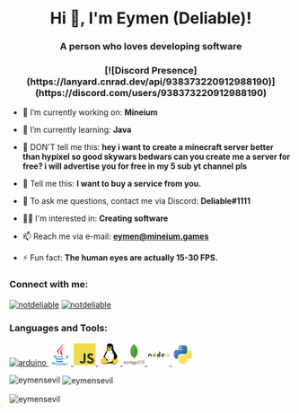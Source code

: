 <h1 align="center">Hi 👋, I'm Eymen (Deliable)!</h1>
<h3 align="center">A person who loves developing software</h3>

<h3 align="center">[![Discord Presence](https://lanyard.cnrad.dev/api/938373220912988190)](https://discord.com/users/938373220912988190)</h3>

- 🔭 I’m currently working on: **Mineium**

- 🌱 I’m currently learning: **Java**

- 💬 DON'T tell me this: **hey i want to create a minecraft server better than hypixel so good skywars bedwars can you create me a server for free? i will advertise you for free in my 5 sub yt channel pls**

- 💬 Tell me this: **I want to buy a service from you.**

- 🤝 To ask me questions, contact me via Discord: **Deliable#1111**

- 👨‍💻 I'm interested in: **Creating software**

- 📫 Reach me via e-mail: **eymen@mineium.games**

- ⚡ Fun fact: **The human eyes are actually 15-30 FPS.**

<h3 align="left">Connect with me:</h3>
<p align="left">
<a href="https://twitter.com/notdeliable" target="blank"><img align="center" src="https://raw.githubusercontent.com/rahuldkjain/github-profile-readme-generator/master/src/images/icons/Social/twitter.svg" alt="notdeliable" height="30" width="40" /></a>
<a href="https://instagram.com/notdeliable" target="blank"><img align="center" src="https://raw.githubusercontent.com/rahuldkjain/github-profile-readme-generator/master/src/images/icons/Social/instagram.svg" alt="notdeliable" height="30" width="40" /></a>
</p>

<h3 align="left">Languages and Tools:</h3>
<p align="left"> <a href="https://www.arduino.cc/" target="_blank" rel="noreferrer"> <img src="https://cdn.worldvectorlogo.com/logos/arduino-1.svg" alt="arduino" width="40" height="40"/> </a> <a href="https://www.java.com" target="_blank" rel="noreferrer"> <img src="https://raw.githubusercontent.com/devicons/devicon/master/icons/java/java-original.svg" alt="java" width="40" height="40"/> </a> <a href="https://developer.mozilla.org/en-US/docs/Web/JavaScript" target="_blank" rel="noreferrer"> <img src="https://raw.githubusercontent.com/devicons/devicon/master/icons/javascript/javascript-original.svg" alt="javascript" width="40" height="40"/> </a> <a href="https://www.linux.org/" target="_blank" rel="noreferrer"> <img src="https://raw.githubusercontent.com/devicons/devicon/master/icons/linux/linux-original.svg" alt="linux" width="40" height="40"/> </a> <a href="https://www.mongodb.com/" target="_blank" rel="noreferrer"> <img src="https://raw.githubusercontent.com/devicons/devicon/master/icons/mongodb/mongodb-original-wordmark.svg" alt="mongodb" width="40" height="40"/> </a> <a href="https://nodejs.org" target="_blank" rel="noreferrer"> <img src="https://raw.githubusercontent.com/devicons/devicon/master/icons/nodejs/nodejs-original-wordmark.svg" alt="nodejs" width="40" height="40"/> </a> <a href="https://www.python.org" target="_blank" rel="noreferrer"> <img src="https://raw.githubusercontent.com/devicons/devicon/master/icons/python/python-original.svg" alt="python" width="40" height="40"/> </a> </p>

<p><img align="left" src="https://github-readme-stats.vercel.app/api/top-langs?username=eymensevil&show_icons=true&locale=en&layout=compact" alt="eymensevil" /></p>

<p>&nbsp;<img align="center" src="https://github-readme-stats.vercel.app/api?username=eymensevil&show_icons=true&locale=en" alt="eymensevil" /></p>

<p><img align="center" src="https://github-readme-streak-stats.herokuapp.com/?user=eymensevil&" alt="eymensevil" /></p>
